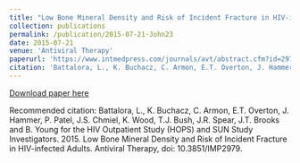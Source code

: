 ```yaml
---
title: "Low Bone Mineral Density and Risk of Incident Fracture in HIV-infected Adults"
collection: publications
permalink: /publication/2015-07-21-John23
date: 2015-07-21
venue: 'Antiviral Therapy'
paperurl: 'https://www.intmedpress.com/journals/avt/abstract.cfm?id=2979&pid=88'
citation: 'Battalora, L., K. Buchacz, C. Armon, E.T. Overton, J. Hammer, P. Patel, J.S. Chmiel, K. Wood, T.J. Bush, J.R. Spear, J.T. Brooks and B. Young for the HIV Outpatient Study (HOPS) and SUN Study Investigators.  2015.  Low Bone Mineral Density and Risk of Incident Fracture in HIV-infected Adults.  Antiviral Therapy, doi: 10.3851/IMP2979.'
---
```


<a href='https://www.intmedpress.com/journals/avt/abstract.cfm?id=2979&pid=88'>Download paper here</a>

Recommended citation: Battalora, L., K. Buchacz, C. Armon, E.T. Overton, J. Hammer, P. Patel, J.S. Chmiel, K. Wood, T.J. Bush, J.R. Spear, J.T. Brooks and B. Young for the HIV Outpatient Study (HOPS) and SUN Study Investigators.  2015.  Low Bone Mineral Density and Risk of Incident Fracture in HIV-infected Adults.  Antiviral Therapy, doi: 10.3851/IMP2979.